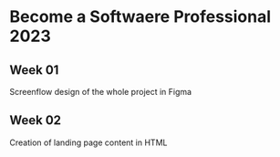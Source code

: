 # Become a Softwaere Professional 2023

## Week 01
Screenflow design of the whole project in Figma

## Week 02
Creation of landing page content in HTML